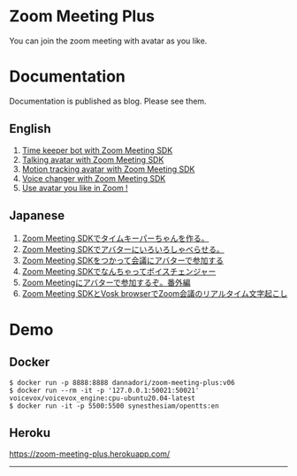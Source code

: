 # Zoom Meeting Plus
You can join the zoom meeting with avatar as you like.

# Documentation
Documentation is published as blog. Please see them.
## English
1. [Time keeper bot with Zoom Meeting SDK](https://dannadori.medium.com/time-keeper-bot-with-zoom-meeting-sdk-11f2feb3dc14)
1. [Talking avatar with Zoom Meeting SDK](https://dannadori.medium.com/talking-avatar-with-zoom-meeting-sdk-c67444aa9ea1)
1. [Motion tracking avatar with Zoom Meeting SDK](https://dannadori.medium.com/motion-tracking-avatar-with-zoom-meeting-sdk-3f7b6de4f33b)
1. [Voice changer with Zoom Meeting SDK](https://dannadori.medium.com/voice-changer-with-zoom-meeting-sdk-11708305ffd3)
1. [Use avatar you like in Zoom !](https://medium.com/@dannadori/use-avatar-you-like-in-zoom-e660c43cd2a2)

## Japanese
1. [Zoom Meeting SDKでタイムキーパーちゃんを作る。](https://qiita.com/wok/items/205c086f19a7ff73718d)
1. [Zoom Meeting SDKでアバターにいろいろしゃべらせる。](https://qiita.com/wok/items/0450c8620f11a371bd8b)
1. [Zoom Meeting SDKをつかって会議にアバターで参加する](https://qiita.com/wok/items/1bccd567e844ac4e8979)
1. [Zoom Meeting SDKでなんちゃってボイスチェンジャー](https://qiita.com/wok/items/08c9505d5c3c95d8956d)
1. [Zoom Meetingにアバターで参加するぞ。番外編](https://qiita.com/wok/items/4f51e1a72d735b75f73f)
1. [Zoom Meeting SDKとVosk browserでZoom会議のリアルタイム文字起こし](https://qiita.com/wok/items/e83c49c530354a7b8b42)

# Demo
## Docker
```
$ docker run -p 8888:8888 dannadori/zoom-meeting-plus:v06
$ docker run --rm -it -p '127.0.0.1:50021:50021' voicevox/voicevox_engine:cpu-ubuntu20.04-latest
$ docker run -it -p 5500:5500 synesthesiam/opentts:en
```
## Heroku
https://zoom-meeting-plus.herokuapp.com/


---------

